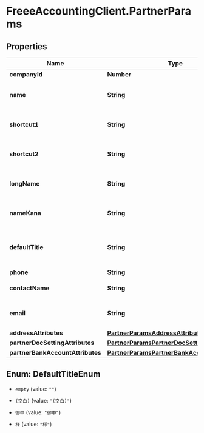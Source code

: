 # FreeeAccountingClient.PartnerParams

## Properties
Name | Type | Description | Notes
------------ | ------------- | ------------- | -------------
**companyId** | **Number** | 事業所ID | 
**name** | **String** | 取引先名 (30文字以内) | 
**shortcut1** | **String** | ショートカット１ (20文字以内) | [optional] 
**shortcut2** | **String** | ショートカット２ (20文字以内) | [optional] 
**longName** | **String** | 正式名称（255文字以内） | [optional] 
**nameKana** | **String** | カナ名称（255文字以内） | [optional] 
**defaultTitle** | **String** | 敬称（御中、様、(空白)の3つから選択） | [optional] 
**phone** | **String** | 電話番号 | [optional] 
**contactName** | **String** | 営業担当者名 | [optional] 
**email** | **String** | 営業担当者 メールアドレス | [optional] 
**addressAttributes** | [**PartnerParamsAddressAttributes**](PartnerParamsAddressAttributes.md) |  | [optional] 
**partnerDocSettingAttributes** | [**PartnerParamsPartnerDocSettingAttributes**](PartnerParamsPartnerDocSettingAttributes.md) |  | [optional] 
**partnerBankAccountAttributes** | [**PartnerParamsPartnerBankAccountAttributes**](PartnerParamsPartnerBankAccountAttributes.md) |  | [optional] 


<a name="DefaultTitleEnum"></a>
## Enum: DefaultTitleEnum


* `empty` (value: `""`)

* `(空白)` (value: `"(空白)"`)

* `御中` (value: `"御中"`)

* `様` (value: `"様"`)




